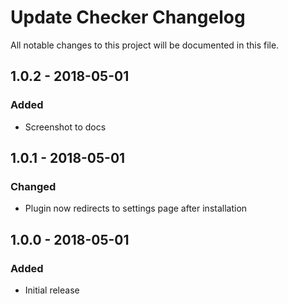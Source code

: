 # Update Checker Changelog

All notable changes to this project will be documented in this file.

## 1.0.2 - 2018-05-01

### Added
- Screenshot to docs

## 1.0.1 - 2018-05-01

### Changed
- Plugin now redirects to settings page after installation

## 1.0.0 - 2018-05-01

### Added
- Initial release
